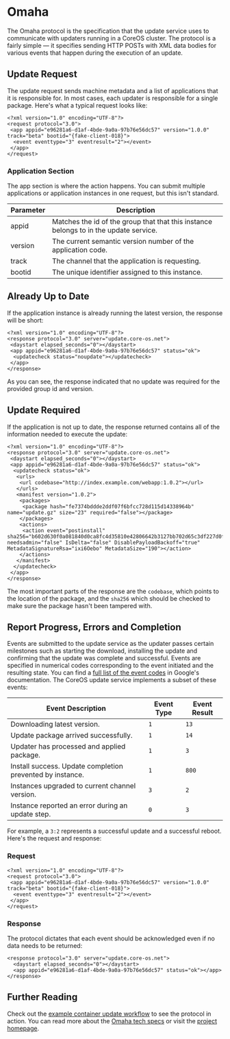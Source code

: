 # Omaha

The Omaha protocol is the specification that the update service uses to communicate with updaters running in a CoreOS cluster. The protocol is a fairly simple &mdash; it specifies sending HTTP POSTs with XML data bodies for various events that happen during the execution of an update.

## Update Request

The update request sends machine metadata and a list of applications that it is responsible for. In most cases, each updater is responsible for a single package. Here's what a typical request looks like:

```
<?xml version="1.0" encoding="UTF-8"?>
<request protocol="3.0">
 <app appid="e96281a6-d1af-4bde-9a0a-97b76e56dc57" version="1.0.0" track="beta" bootid="{fake-client-018}">
  <event eventtype="3" eventresult="2"></event>
 </app>
</request>
```

### Application Section

The app section is where the action happens. You can submit multiple applications or application instances in one request, but this isn't standard.

| Parameter | Description |
|-----------|-------------|
| appid     | Matches the id of the group that that this instance belongs to in the update service. |
| version   | The current semantic version number of the application code. |
| track     | The channel that the application is requesting. |
| bootid    | The unique identifier assigned to this instance. |

## Already Up to Date

If the application instance is already running the latest version, the response will be short:

```
<?xml version="1.0" encoding="UTF-8"?>
<response protocol="3.0" server="update.core-os.net">
 <daystart elapsed_seconds="0"></daystart>
 <app appid="e96281a6-d1af-4bde-9a0a-97b76e56dc57" status="ok">
  <updatecheck status="noupdate"></updatecheck>
 </app>
</response>
```

As you can see, the response indicated that no update was required for the provided group id and version.

## Update Required

If the application is not up to date, the response returned contains all of the information needed to execute the update:

```
<?xml version="1.0" encoding="UTF-8"?>
<response protocol="3.0" server="update.core-os.net">
 <daystart elapsed_seconds="0"></daystart>
 <app appid="e96281a6-d1af-4bde-9a0a-97b76e56dc57" status="ok">
  <updatecheck status="ok">
   <urls>
    <url codebase="http://index.example.com/webapp:1.0.2"></url>
   </urls>
   <manifest version="1.0.2">
    <packages>
     <package hash="fe7374bddde2ddf07f6bfcc728d115d14338964b" name="update.gz" size="23" required="false"></package>
    </packages>
    <actions>
     <action event="postinstall" sha256="b602d630f0a081840d0ca8fc4d35810e42806642b3127bb702d65c3df227d0f5" needsadmin="false" IsDelta="false" DisablePayloadBackoff="true" MetadataSignatureRsa="ixi6Oebo" MetadataSize="190"></action>
    </actions>
   </manifest>
  </updatecheck>
 </app>
</response>
```

The most important parts of the response are the `codebase`, which points to the location of the package, and the `sha256` which should be checked to make sure the package hasn't been tampered with.

## Report Progress, Errors and Completion

Events are submitted to the update service as the updater passes certain milestones such as starting the download, installing the update and confirming that the update was complete and successful. Events are specified in numerical codes corresponding to the event initiated and the resulting state. You can find a [full list of the event codes](https://code.google.com/p/omaha/wiki/ServerProtocol#event_Element) in Google's documentation. The CoreOS update service implements a subset of these events:

| Event Description | Event Type | Event Result |
|-------------------|------------|--------------|
| Downloading latest version. | `1` | `13` |
| Update package arrived successfully. | `1` | `14` |
| Updater has processed and applied package. | `1` | `3` |
| Install success. Update completion prevented by instance. | `1` | `800` |
| Instances upgraded to current channel version. | `3` | `2` |
| Instance reported an error during an update step. | `0` | `3` |

For example, a `3:2` represents a successful update and a successful reboot. Here's the request and response:

### Request

```
<?xml version="1.0" encoding="UTF-8"?>
<request protocol="3.0">
 <app appid="e96281a6-d1af-4bde-9a0a-97b76e56dc57" version="1.0.0" track="beta" bootid="{fake-client-018}">
  <event eventtype="3" eventresult="2"></event>
 </app>
</request>
```

### Response

The protocol dictates that each event should be acknowledged even if no data needs to be returned:

```
<response protocol="3.0" server="update.core-os.net">
  <daystart elapsed_seconds="0"></daystart>
  <app appid="e96281a6-d1af-4bde-9a0a-97b76e56dc57" status="ok"></app>
</response>
```

## Further Reading

Check out the [example container update workflow]() to see the protocol in action. You can read more about the [Omaha tech specs](https://code.google.com/p/omaha/wiki/ServerProtocol) or visit the [project homepage](https://code.google.com/p/omaha/).
